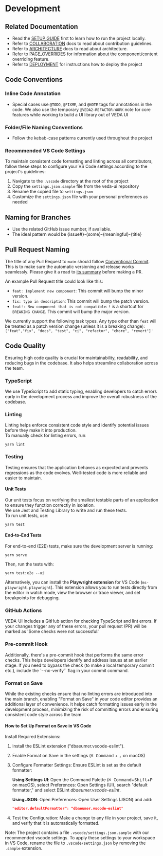 # Development

## Related Documentation
- Read the [SETUP GUIDE](./SETUP.md) first to learn how to run the project locally.
- Refer to [COLLABORATION](./COLLABORATION.md) docs to read about contribution guidelines.
- Refer to [ARCHITECTURE](./ARCHITECTURE.md) docs to read about architecture.
- Refer to [PAGE_OVERRIDES](./PAGE_OVERRIDES.md) for information about the component/content overriding feature.
- Refer to [DEPLOYMENT](./DEPLOYMENT.md) for instructions how to deploy the project

## Code Conventions

### Inline Code Annotation

- Special cases use `@TODO`, `@FIXME`, and `@NOTE` tags for annotations in the code. We also use the temporary `@VEDA2-REFACTOR-WORK` note for core features while working to build a UI library out of VEDA UI

### Folder/File Naming Conventions

- Follow the kebab-case patterns currently used throughout the project

### Recommended VS Code Settings

To maintain consistent code formatting and linting across all contributors, follow these steps to configure your VS Code settings according to the project's guidelines:

1. Navigate to the `.vscode` directory at the root of the project
2. Copy the `settings.json.sample` file from the veda-ui repository
3. Rename the copied file to `settings.json`
4. Customize the `settings.json` file with your personal preferences as needed

## Naming for Branches

- Use the related GitHub issue number, if available.
- The ideal pattern would be {issue#}-{some}-{meaningful}-{title}

## Pull Request Naming

The title of any Pull Request to `main` should follow [Conventional Commit](https://www.conventionalcommits.org/en/v1.0.0/). This is to make sure the automatic versioning and release works seamlessly. Please give it a read to [its summary](https://www.conventionalcommits.org/en/v1.0.0/#summary) before making a PR.

An example Pull Request title could look like this:

- `feat: Implement new component`: This commit will bump the minor version.
- `fix: typo in description`: This commit will bump the patch version.
- `feat!: New component that is not compatible`: `!` is a shortcut for `BREAKING CHANGE`. This commit will bump the major version.

We currently support the following task types. Any type other than `feat` will be treated as a patch version change (unless it is a breaking change):
`["feat","fix", "docs", "test", "ci", "refactor", "chore", "revert"]'`

## Code Quality
Ensuring high code quality is crucial for maintainability, readability, and reducing bugs in the codebase. It also helps streamline collaboration across the team.

### TypeScript
We use TypeScript to add static typing, enabling developers to catch errors early in the development process and improve the overall robustness of the codebase.

### Linting 
Linting helps enforce consistent code style and identify potential issues before they make it into production.  
To manually check for linting errors, run:  
```
yarn lint
```

### Testing  
Testing ensures that the application behaves as expected and prevents regressions as the code evolves. Well-tested code is more reliable and easier to maintain.

#### Unit Tests  
Our unit tests focus on verifying the smallest testable parts of an application to ensure they function correctly in isolation.  
We use Jest and Testing Library to write and run these tests.  
To run unit tests, use:  
```
yarn test
```

#### End-to-End Tests  
For end-to-end (E2E) tests, make sure the development server is running:  
```
yarn serve
```
Then, run the tests with:  
```
yarn test:e2e --ui
```

Alternatively, you can install the **Playwright extension** for VS Code (`ms-playwright.playwright`). This extension allows you to run tests directly from the editor in watch mode, view the browser or trace viewer, and set breakpoints for debugging.


### GitHub Actions

VEDA-UI includes a GitHub action for checking TypeScript and lint errors. If your changes trigger any of these errors, your pull request (PR) will be marked as 'Some checks were not successful.'

### Pre-commit Hook

Additionally, there's a pre-commit hook that performs the same error checks. This helps developers identify and address issues at an earlier stage.
If you need to bypass the check (to make a local temporary commit etc.), include the `--no-verify`` flag in your commit command.

### Format on Save
While the existing checks ensure that no linting errors are introduced into the main branch, enabling "Format on Save" in your code editor provides an additional layer of convenience.
It helps catch formatting issues early in the development process, minimizing the risk of committing errors and ensuring consistent code style across the team.

#### How to Set Up Format on Save in VS Code
Install Required Extensions:

1. Install the ESLint extension ("dbaeumer.vscode-eslint").
2. Enable Format on Save in the settings (<kbd>⌘ Command</kbd> + <kbd>,</kbd> on macOS)
3. Configure Formatter Settings:
   Ensure ESLint is set as the default formatter:

      **Using Settings UI**: Open the Command Palette (<kbd>⌘ Command</kbd>+<kbd>Shift</kbd>+<kbd>P</kbd> on macOS), select Preferences: Open Settings (UI), search "default formatter," and select ESLint _dbaeumer.vscode-eslint_.

   **Using JSON**: Open Preferences: Open User Settings (JSON) and add:
   ```json
   "editor.defaultFormatter": "dbaeumer.vscode-eslint"
   ```
5. Test the Configuration:
   Make a change to any file in your project, save it, and verify that it is automatically formatted.

Note: The project contains a file `.vscode/settings.json.sample` with our recommended vscode settings.
To apply these settings to your workspace in VS Code, rename the file to `.vscode/settings.json` by removing the `.sample` extension.